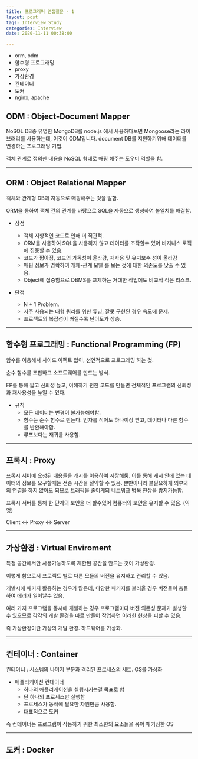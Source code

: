 ```yaml
---
title: 프로그래머 면접질문 - 1
layout: post
tags: Interview Study
categories: Interview
date: 2020-11-11 00:38:00 

--- 
```


- orm, odm
- 함수형 프로그래밍
- proxy
- 가상환경
- 컨테이너
- 도커
- nginx, apache



## ODM : Object-Document Mapper

NoSQL DB중 유명한 MongoDB를 node.js 에서 사용하다보면 Mongoose라는 라이브러리를 사용하는데, 이것이 ODM입니다. document DB를 지원하기위해 데이터를 변경하는 프로그래밍 기법.

객체 관계로 정의한 내용을 NoSQL 형태로 매핑 해주는 도우미 역할을 함.

<hr>

## ORM : Object Relational Mapper

객체와 관계형 DB에 자동으로 매핑해주는 것을 말함.

ORM을 통하여 객체 간의 관계를 바탕으로 SQL을 자동으로 생성하여 불일치를 해결함.

- 장점
    - 객체 지향적인 코드로 인해 더 직관적.
    - ORM을 사용하여 SQL을 사용하지 않고 데이터를 조작할수 있어 비지니스 로직에 집중할 수 있음.
    - 코드가 짧아짐, 코드의 가독성이 올라감, 재사용 및 유지보수 성이 올라감
    - 매핑 정보가 명확하여 개체-관계 모델 를 보는 것에 대한 의존도를 낮출 수 있음.
    - Object에 집중함으로 DBMS를 교체하는 거대한 작업에도 비교적 적은 리스크.

- 단점
    - N + 1 Problem.
    - 자주 사용되는 대형 쿼리를 위한 튜닝, 잘못 구현된 경우 속도에 문제.
    - 프로젝트의 복잡성이 커질수록 난이도가 상승.

<hr>

## 함수형 프로그래밍 : Functional Programming (FP)

함수를 이용해서 사이드 이펙트 없이, 선언적으로 프로그래밍 하는 것.

순수 함수를 조합하고 소프트웨어를 만드는 방식.

FP를 통해 짧고 신뢰성 높고, 이해하기 편한 코드를 만들면 전체적인 프로그램의 신뢰성과 재사용성을 높일 수 있다.

- 규칙
    - 모든 데이터는 변경이 불가능해야함.
    - 함수는 순수 함수로 만든다. 인자를 적어도 하나이상 받고, 데이터나 다른 함수를 반환해야함.
    - 루프보다는 재귀를 사용함.

<hr>

## 프록시 : Proxy

프록시 서버에 요청된 내용들을 캐시를 이용하여 저장해둠. 이를 통해 캐시 안에 있는 데이터의 정보를 요구할때는 전송 시간을 절약할 수 있음. 뿐만아니라 불필요하게 외부와의 연결을 하지 않아도 되므로 트래픽을 줄이게되 네트워크 병목 현상을 방지가능함.

프록시 서버를 통해 한 단계의 보안을 더 할수있어 컴퓨터의 보안을 유지할 수 있음. (익명)

Client <=> Proxy <=> Server


<hr>

## 가상환경 : Virtual Enviroment

특정 공간에서만 사용가능하도록 제한된 공간을 만드는 것이 가상환경.

이렇게 함으로서 프로젝트 별로 다른 모듈의 버전을 유지하고 관리할 수 있음.

개발시에 패키지 활용하는 경우가 많은데, 다양한 패키지를 불러올 경우 버전들이 충돌하여 에러가 일어날수 있음.

여러 가지 프로그램을 동시에 개발하는 경우 프로그램마다 버전 의존성 문제가 발생할 수 있으므로 각각의 개발 환경을 따로 만들어 작업하면 이러한 현상을 피할 수 있음.

즉 가상환경이란 가상의 개발 환경. 하드웨어를 가상화.

<hr>

## 컨테이너 : Container

컨테이너 : 시스템의 나머지 부분과 격리된 프로세스의 세트. OS를 가상화 

- 애플리케이션 컨테이너
    - 하나의 애플리케이션을 실행시키는걸 목표로 함
    - 단 하나의 프로세스만 실행함
    - 프로세스가 동작에 필요한 자원만큼 사용함.
    - 대표적으로 도커


즉 컨테이너는 프로그램이 작동하기 위한 최소한의 요소들을 묶어 패키징한 OS

<hr>

## 도커 : Docker

